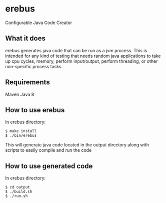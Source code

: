 # erebus
Configurable Java Code Creator

## What it does

erebus generates java code that can be run as a jvm process. This is intended for any kind of testing that needs random java applications to take up cpu cycles, memory, perform input/output, perform threading, or other non-specific process tasks.

## Requirements

Maven
Java 8

## How to use erebus

In erebus directory:
```
$ make install
$ ./bin/erebus
```

This will generate java code located in the output directory along with scripts to easily compile and run the code

## How to use generated code

In erebus directory:

```
$ cd output
$ ./build.sh
$ ./run.sh
```
